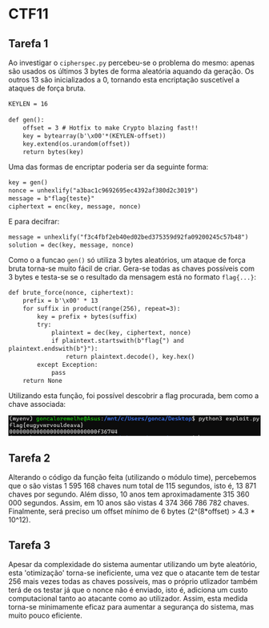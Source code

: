 # CTF11

## Tarefa 1

Ao investigar o `cipherspec.py` percebeu-se o problema do mesmo: apenas são usados os últimos 3 bytes de forma aleatória aquando da geração. Os outros 13 são inicializados a 0, tornando esta encriptação suscetível a ataques de força bruta.

```
KEYLEN = 16

def gen(): 
	offset = 3 # Hotfix to make Crypto blazing fast!!
	key = bytearray(b'\x00'*(KEYLEN-offset)) 
	key.extend(os.urandom(offset))
	return bytes(key)
```

Uma das formas de encriptar poderia ser da seguinte forma:

```
key = gen()
nonce = unhexlify("a3bac1c9692695ec4392af380d2c3019")
message = b"flag{teste}"
ciphertext = enc(key, message, nonce)
```

E para decifrar:

```
message = unhexlify("f3c4fbf2eb40ed02bed375359d92fa09200245c57b48")
solution = dec(key, message, nonce)
```

Como o a funcao `gen()` só utiliza 3 bytes aleatórios, um ataque de força bruta torna-se muito fácil de criar. Gera-se todas as chaves possíveis com 3 bytes e testa-se se o resultado da mensagem está no formato `flag{...}`:

```
def brute_force(nonce, ciphertext):
    prefix = b'\x00' * 13
    for suffix in product(range(256), repeat=3):
        key = prefix + bytes(suffix)
        try:
            plaintext = dec(key, ciphertext, nonce)
            if plaintext.startswith(b"flag{") and plaintext.endswith(b"}"):
                return plaintext.decode(), key.hex()
        except Exception:
            pass
    return None
```

Utilizando esta função, foi possível descobrir a flag procurada, bem como a chave associada:

![Flag e key](/Images/CTF11/flag.png)


## Tarefa 2

Alterando o código da função feita (utilizando o módulo time), percebemos que o são vistas 1 595 168 chaves num total de 115 segundos, isto é, 13 871 chaves por segundo.
Além disso, 10 anos tem aproximadamente 315 360 000 segundos.
Assim, em 10 anos são vistas 4 374 366 786 782 chaves.
Finalmente, será preciso um offset mínimo de 6 bytes (2^(8*offset) > 4.3 * 10^12).

## Tarefa 3

Apesar da complexidade do sistema aumentar utilizando um byte aleatório, esta 'otimização' torna-se ineficiente, uma vez que o atacante tem de testar 256 mais vezes todas as chaves possíveis, mas o próprio utlizador também terá de os testar já que o nonce não é enviado, isto é, adiciona um custo computacional tanto ao atacante como ao utilizador. Assim, esta medida torna-se minimamente eficaz para aumentar a segurança do sistema, mas muito pouco eficiente.
